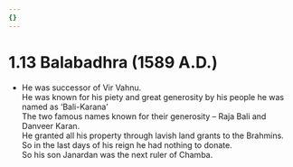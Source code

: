 ```yaml
---
{}
---
```

   
# 1.13 Balabadhra (1589 A.D.)   
* He was successor of Vir Vahnu.   
He was known for his piety and great generosity by his people he was named as ‘Bali-Karana’   
The two famous names known for their generosity – Raja Bali and Danveer Karan.   
He granted all his property through lavish land grants to the Brahmins.   
So in the last days of his reign he had nothing to donate.   
So his son Janardan was the next ruler of Chamba.